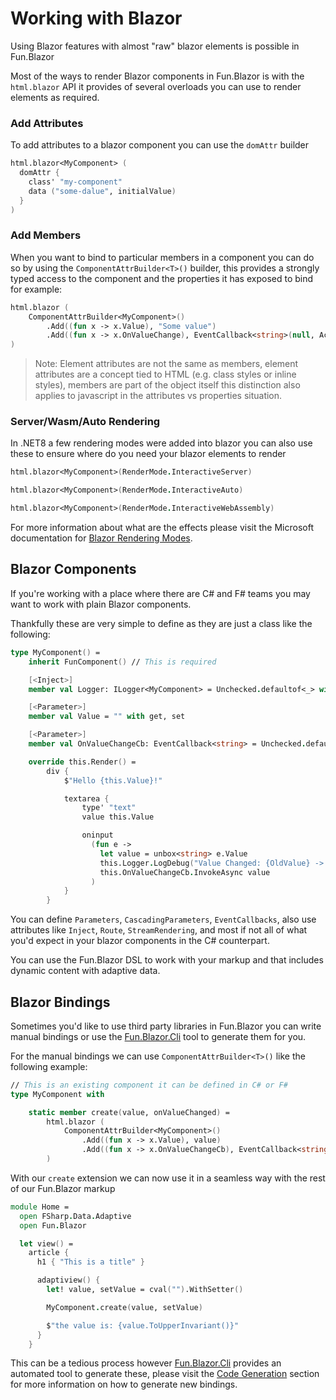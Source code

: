 # Working with Blazor

Using Blazor features with almost "raw" blazor elements is possible in Fun.Blazor

Most of the ways to render Blazor components in Fun.Blazor is with the `html.blazor` API it provides of several overloads you can use to render elements as required.

### Add Attributes

To add attributes to a blazor component you can use the `domAttr` builder

```fsharp
html.blazor<MyComponent> (
  domAttr {
    class' "my-component"
    data ("some-dalue", initialValue)
  }
)
```

### Add Members

When you want to bind to particular members in a component you can do so by using the `ComponentAttrBuilder<T>()` builder, this provides a strongly typed access to the component and the properties it has exposed to bind for example:

```fsharp
html.blazor (
    ComponentAttrBuilder<MyComponent>()
        .Add((fun x -> x.Value), "Some value")
        .Add((fun x -> x.OnValueChange), EventCallback<string>(null, Action<string> (fun v -> printfn $"{v}")))
)
```

> Note: Element attributes are not the same as members, element attributes are a concept tied to HTML (e.g. class styles or inline styles), members are part of the object itself this distinction also applies to javascript in the attributes vs properties situation.

### Server/Wasm/Auto Rendering

In .NET8 a few rendering modes were added into blazor you can also use these to ensure where do you need your blazor elements to render

```fsharp
html.blazor<MyComponent>(RenderMode.InteractiveServer)

html.blazor<MyComponent>(RenderMode.InteractiveAuto)

html.blazor<MyComponent>(RenderMode.InteractiveWebAssembly)
```

For more information about what are the effects please visit the Microsoft documentation for [Blazor Rendering Modes].

## Blazor Components

If you're working with a place where there are C# and F# teams you may want to work with plain Blazor components.

Thankfully these are very simple to define as they are just a class like the following:

```fsharp
type MyComponent() =
    inherit FunComponent() // This is required

    [<Inject>]
    member val Logger: ILogger<MyComponent> = Unchecked.defaultof<_> with get, set

    [<Parameter>]
    member val Value = "" with get, set

    [<Parameter>]
    member val OnValueChangeCb: EventCallback<string> = Unchecked.defaultof<_> with get, set

    override this.Render() =
        div {
            $"Hello {this.Value}!"

            textarea {
                type' "text"
                value this.Value

                oninput
                  (fun e ->
                    let value = unbox<string> e.Value
                    this.Logger.LogDebug("Value Changed: {OldValue} -> {NewValue}", this.Value, value)
                    this.OnValueChangeCb.InvokeAsync value
                  )
            }
        }
```

You can define `Parameters`, `CascadingParameters`, `EventCallbacks`, also use attributes like `Inject`, `Route`, `StreamRendering`, and most if not all of what you'd expect in your blazor components in the C# counterpart.

You can use the Fun.Blazor DSL to work with your markup and that includes dynamic content with adaptive data.

## Blazor Bindings

Sometimes you'd like to use third party libraries in Fun.Blazor you can write manual bindings or use the [Fun.Blazor.Cli] tool to generate them for you.

For the manual bindings we can use `ComponentAttrBuilder<T>()` like the following example:

```fsharp
// This is an existing component it can be defined in C# or F#
type MyComponent with

    static member create(value, onValueChanged) =
        html.blazor (
            ComponentAttrBuilder<MyComponent>()
                .Add((fun x -> x.Value), value)
                .Add((fun x -> x.OnValueChangeCb), EventCallback<string>(null, Action<string> onValueChanged))
        )
```

With our `create` extension we can now use it in a seamless way with the rest of our Fun.Blazor markup

```fsharp
module Home =
  open FSharp.Data.Adaptive
  open Fun.Blazor

  let view() =
    article {
      h1 { "This is a title" }

      adaptiview() {
        let! value, setValue = cval("").WithSetter()

        MyComponent.create(value, setValue)

        $"the value is: {value.ToUpperInvariant()}"
      }
    }
```

This can be a tedious process however [Fun.Blazor.Cli] provides an automated tool to generate these, please visit the [Code Generation] section for more information on how to generate new bindings.

[Fun.Blazor.Cli]: ./Tooling/Code-Generation
[Code Generation]: ./Tooling/Code-Generation
[Blazor Rendering Modes]: https://learn.microsoft.com/en-us/aspnet/core/blazor/components/render-modes?view=aspnetcore-8.0
